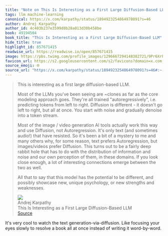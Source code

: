 ```yaml
---
title: "Note on This Is Interesting as a First Large Diffusion-Based LLM via Andrej Karpathy"
tags: llm machine-learning
canonical: https://x.com/karpathy/status/1894923254864978091?s=46
author: Andrej Karpathy
author_id: 4c403b237e3599d8b28a013d30b458be
book: 49194504
book_title: "This Is Interesting as a First Large Diffusion-Based LLM"
hide_title: true
highlight_id: 857671415
readwise_url: https://readwise.io/open/857671415
image: https://pbs.twimg.com/profile_images/1296667294148382721/9Pr6XrPB.jpg
favicon_url: https://s2.googleusercontent.com/s2/favicons?domain=x.com
source_emoji: 🌐
source_url: "https://x.com/karpathy/status/1894923254864978091?s=46#:~:text=This%20is%20interesting,strengths%20and%20weaknesses."
---
```


> This is interesting as a first large diffusion-based LLM.
> 
> Most of the LLMs you've been seeing are ~clones as far as the core modeling approach goes. They're all trained "autoregressively", i.e. predicting tokens from left to right. Diffusion is different - it doesn't go left to right, but all at once. You start with noise and gradually denoise into a token stream.
> 
> Most of the image / video generation AI tools actually work this way and use Diffusion, not Autoregression. It's only text (and sometimes audio!) that have resisted. So it's been a bit of a mystery to me and many others why, for some reason, text prefers Autoregression, but images/videos prefer Diffusion. This turns out to be a fairly deep rabbit hole that has to do with the distribution of information and noise and our own perception of them, in these domains. If you look close enough, a lot of interesting connections emerge between the two as well.
> 
> All that to say that this model has the potential to be different, and possibly showcase new, unique psychology, or new strengths and weaknesses.
> <div class="quoteback-footer"><div class="quoteback-avatar"><img class="mini-favicon" src="https://s2.googleusercontent.com/s2/favicons?domain=x.com"></div><div class="quoteback-metadata"><div class="metadata-inner"><span style="display:none">FROM:</span><div aria-label="Andrej Karpathy" class="quoteback-author"> Andrej Karpathy</div><div aria-label="This Is Interesting as a First Large Diffusion-Based LLM" class="quoteback-title"> This Is Interesting as a First Large Diffusion-Based LLM</div></div></div><div class="quoteback-backlink"><a target="_blank" aria-label="go to the full text of this quotation" rel="noopener" href="https://x.com/karpathy/status/1894923254864978091?s=46#:~:text=This%20is%20interesting,strengths%20and%20weaknesses." class="quoteback-arrow"> Source</a></div></div>

It's very cool to watch the text generation-via-diffusion. Like focusing your eyes slowly to resolve a book all at once instead of writing it word-by-word.
